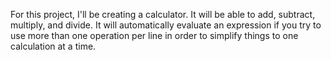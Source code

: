 For this project, I'll be creating a calculator. It will be able to add,
subtract, multiply, and divide. It will automatically evaluate an expression if
you try to use more than one operation per line in order to simplify things to
one calculation at a time.